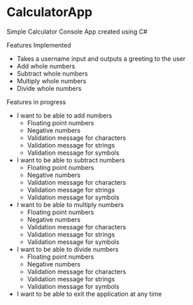 # CalculatorApp
Simple Calculator Console App created using C#

Features Implemented
- Takes a username input and outputs a greeting to the user
- Add whole numbers
- Subtract whole numbers
- Multiply whole numbers
- Divide whole numbers

Features in progress
- I want to be able to add numbers
  - Floating point numbers
  - Negative numbers
  - Validation message for characters
  - Validation message for strings
  - Validation message for symbols
- I want to be able to subtract numbers
  - Floating point numbers
  - Negative numbers
  - Validation message for characters
  - Validation message for strings
  - Validation message for symbols
- I want to be able to multiply numbers
  - Floating point numbers
  - Negative numbers
  - Validation message for characters
  - Validation message for strings
  - Validation message for symbols
- I want to be able to divide numbers
  - Floating point numbers
  - Negative numbers
  - Validation message for characters
  - Validation message for strings
  - Validation message for symbols
- I want to be able to exit the application at any time

